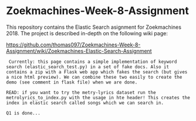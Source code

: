 # Zoekmachines-Week-8-Assignment
This repository contains the Elastic Search asignment for Zoekmachines 2018. The project is described in-depth on the following wiki page:


https://github.com/thomas097/Zoekmachines-Week-8-Assignment/wiki/Zoekmachines-Elastic-Search-Assignment

``` Currently: this page contains a simple implementation of keyword search (elastic_search_test.py) in a set of fake docs. Also it contains a zip with a Flask web app which fakes the search (but gives a nice html preview). We can combine these two easily to create the demo (see comment in flask file) when we are done.```

```READ: if you want to try the metry-lyrics dataset run the metrolyrics_to_index.py with the usage in hte header! This creates the index in elastic search called songs which we can search in.```

```
Q1 is done...
```
